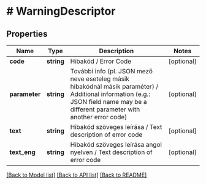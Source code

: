 # # WarningDescriptor

## Properties

Name | Type | Description | Notes
------------ | ------------- | ------------- | -------------
**code** | **string** | Hibakód   /   Error Code | [optional]
**parameter** | **string** | További info (pl. JSON mező neve eseteleg másik hibakódnál másik paraméter)   /   Additional information (e.g.: JSON field name may be a different parameter with another error code) | [optional]
**text** | **string** | Hibakód szöveges leírása   /   Text description of error code | [optional]
**text_eng** | **string** | Hibakód szöveges leírása angol nyelven   /   Text description of error code | [optional]

[[Back to Model list]](../../README.md#models) [[Back to API list]](../../README.md#endpoints) [[Back to README]](../../README.md)
